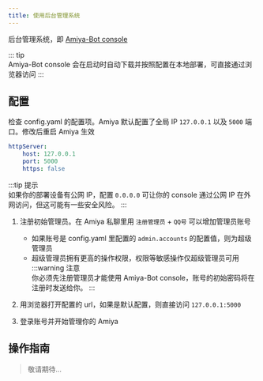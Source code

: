 ```yaml
---
title: 使用后台管理系统
---
```


后台管理系统，即 [Amiya-Bot console](https://github.com/AmiyaBot/Amiya-Bot-console)

::: tip <br>
Amiya-Bot console 会在启动时自动下载并按照配置在本地部署，可直接通过浏览器访问
:::

## 配置

检查 config.yaml 的配置项。Amiya 默认配置了全局 IP `127.0.0.1` 以及 `5000` 端口。修改后重启 Amiya 生效

```yaml
httpServer:
    host: 127.0.0.1
    port: 5000
    https: false
```

:::tip 提示<br>
如果你的部署设备有公网 IP，配置 `0.0.0.0` 可让你的 console 通过公网 IP 在外网访问，但这可能有一些安全风险。
:::

1. 注册初始管理员。在 Amiya 私聊里用 `注册管理员` + `QQ号` 可以增加管理员账号
    - 如果账号是 config.yaml 里配置的 `admin.accounts` 的配置值，则为超级管理员
    - 超级管理员拥有更高的操作权限，权限等敏感操作仅超级管理员可用
      :::warning 注意<br>
      你必须先注册管理员才能使用 Amiya-Bot console，账号的初始密码将在注册时发送给你。
      :::

2. 用浏览器打开配置的 url，如果是默认配置，则直接访问 `127.0.0.1:5000`
3. 登录账号并开始管理你的 Amiya

## 操作指南

> 敬请期待...
